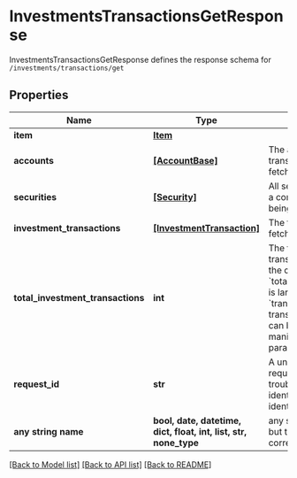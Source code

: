 # InvestmentsTransactionsGetResponse

InvestmentsTransactionsGetResponse defines the response schema for `/investments/transactions/get`

## Properties
Name | Type | Description | Notes
------------ | ------------- | ------------- | -------------
**item** | [**Item**](Item.md) |  | 
**accounts** | [**[AccountBase]**](AccountBase.md) | The accounts for which transaction history is being fetched. | 
**securities** | [**[Security]**](Security.md) | All securities for which there is a corresponding transaction being fetched. | 
**investment_transactions** | [**[InvestmentTransaction]**](InvestmentTransaction.md) | The transactions being fetched | 
**total_investment_transactions** | **int** | The total number of transactions available within the date range specified. If &#x60;total_investment_transactions&#x60; is larger than the size of the &#x60;transactions&#x60; array, more transactions are available and can be fetched via manipulating the &#x60;offset&#x60; parameter.&#39; | 
**request_id** | **str** | A unique identifier for the request, which can be used for troubleshooting. This identifier, like all Plaid identifiers, is case sensitive. | 
**any string name** | **bool, date, datetime, dict, float, int, list, str, none_type** | any string name can be used but the value must be the correct type | [optional]

[[Back to Model list]](../README.md#documentation-for-models) [[Back to API list]](../README.md#documentation-for-api-endpoints) [[Back to README]](../README.md)


